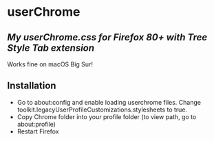 # userChrome
## _My userChrome.css for Firefox 80+ with Tree Style Tab extension_
Works fine on macOS Big Sur!

## Installation
- Go to about:config and enable loading userchrome files. Change toolkit.legacyUserProfileCustomizations.stylesheets to true.
- Copy Chrome folder into your profile folder (to view path, go to about:profile)
- Restart Firefox
